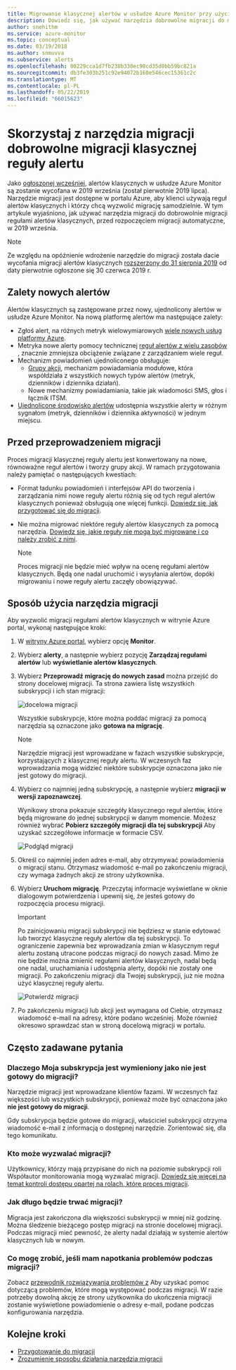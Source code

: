 ```yaml
---
title: Migrowanie klasycznej alertów w usłudze Azure Monitor przy użyciu narzędzia do migracji dobrowolne
description: Dowiedz się, jak używać narzędzia dobrowolne migracji do migracji klasycznej reguły alertu.
author: snehithm
ms.service: azure-monitor
ms.topic: conceptual
ms.date: 03/19/2018
ms.author: snmuvva
ms.subservice: alerts
ms.openlocfilehash: 00229cca1d7fb238b330ec98cd35d0bb59bc821a
ms.sourcegitcommit: db3fe303b251c92e94072b160e546cec15361c2c
ms.translationtype: MT
ms.contentlocale: pl-PL
ms.lasthandoff: 05/22/2019
ms.locfileid: "66015623"
---
```

# <a name="use-the-voluntary-migration-tool-to-migrate-your-classic-alert-rules"></a>Skorzystaj z narzędzia migracji dobrowolne migracji klasycznej reguły alertu

Jako [ogłoszonej wcześniej](monitoring-classic-retirement.md), alertów klasycznych w usłudze Azure Monitor są zostanie wycofana w 2019 września (został pierwotnie 2019 lipca). Narzędzie migracji jest dostępne w portalu Azure, aby klienci używają reguł alertów klasycznych i którzy chcą wyzwolić migrację samodzielnie. W tym artykule wyjaśniono, jak używać narzędzia migracji do dobrowolnie migracji regułami alertów klasycznych, przed rozpoczęciem migracji automatyczne, w 2019 września.

> [!NOTE]
> Ze względu na opóźnienie wdrożenie narzędzie do migracji została dacie wycofania migracji alertów klasycznych [rozszerzony do 31 sierpnia 2019](https://azure.microsoft.com/updates/azure-monitor-classic-alerts-retirement-date-extended-to-august-31st-2019/) od daty pierwotnie ogłoszone się 30 czerwca 2019 r.

## <a name="benefits-of-new-alerts"></a>Zalety nowych alertów

Alertów klasycznych są zastępowane przez nowy, ujednolicony alertów w usłudze Azure Monitor. Na nową platformę alertów ma następujące zalety:

- Zgłoś alert, na różnych metryk wielowymiarowych [wiele nowych usług platformy Azure](alerts-metric-near-real-time.md#metrics-and-dimensions-supported).
- Metryka nowe alerty pomocy technicznej [reguł alertów z wielu zasobów](alerts-metric-overview.md#monitoring-at-scale-using-metric-alerts-in-azure-monitor) , znacznie zmniejsza obciążenie związane z zarządzaniem wiele reguł.
- Mechanizm powiadomień ujednoliconego obsługuje:
  - [Grupy akcji](action-groups.md), mechanizm powiadamiania modułowe, która współdziała z wszystkich nowych typów alertów (metryk, dzienników i dziennika działań).
  - Nowe mechanizmy powiadamiania, takie jak wiadomości SMS, głos i łącznik ITSM.
- [Ujednolicone środowisko alertów](alerts-overview.md) udostępnia wszystkie alerty w różnym sygnałom (metryk, dzienników i dziennika aktywności) w jednym miejscu.

## <a name="before-you-migrate"></a>Przed przeprowadzeniem migracji

Proces migracji klasycznej reguły alertu jest konwertowany na nowe, równoważne reguł alertów i tworzy grupy akcji. W ramach przygotowania należy pamiętać o następujących kwestiach:

- Format ładunku powiadomień i interfejsów API do tworzenia i zarządzania nimi nowe reguły alertu różnią się od tych reguł alertów klasycznych ponieważ obsługują one więcej funkcji. [Dowiedz się, jak przygotować się do migracji](alerts-prepare-migration.md).

- Nie można migrować niektóre reguły alertów klasycznych za pomocą narzędzia. [Dowiedz się, jakie reguły nie mogą być migrowane i co należy zrobić z nimi](alerts-understand-migration.md#which-classic-alert-rules-can-be-migrated).

    > [!NOTE]
    > Proces migracji nie będzie mieć wpływ na ocenę regułami alertów klasycznych. Będą one nadal uruchomić i wysyłania alertów, dopóki migrowaniu i nowe reguły alertu zaczęły obowiązywać.

## <a name="how-to-use-the-migration-tool"></a>Sposób użycia narzędzia migracji

Aby wyzwolić migracji regułami alertów klasycznych w witrynie Azure portal, wykonaj następujące kroki:

1. W [witryny Azure portal](https://portal.azure.com), wybierz opcję **Monitor**.

1. Wybierz **alerty**, a następnie wybierz pozycję **Zarządzaj regułami alertów** lub **wyświetlanie alertów klasycznych**.

1. Wybierz **Przeprowadź migrację do nowych zasad** można przejść do strony docelowej migracji. Ta strona zawiera listę wszystkich subskrypcji i ich stan migracji:

    ![docelowa migracji](media/alerts-migration/migration-landing.png "migracji zasad")

    Wszystkie subskrypcje, które można poddać migracji za pomocą narzędzia są oznaczone jako **gotowa na migrację**.

    > [!NOTE]
    > Narzędzie migracji jest wprowadzane w fazach wszystkie subskrypcje, korzystających z klasycznej reguły alertu. W wczesnych faz wprowadzania mogą widzieć niektóre subskrypcje oznaczona jako nie jest gotowy do migracji.

1. Wybierz co najmniej jedną subskrypcję, a następnie wybierz **migracji w wersji zapoznawczej**.

    Wynikowy strona pokazuje szczegóły klasycznego reguł alertów, które będą migrowane do jednej subskrypcji w danym momencie. Możesz również wybrać **Pobierz szczegóły migracji dla tej subskrypcji** Aby uzyskać szczegółowe informacje w formacie CSV.

    ![Podgląd migracji](media/alerts-migration/migration-preview.png "migracji w wersji zapoznawczej")

1. Określ co najmniej jeden adres e-mail, aby otrzymywać powiadomienia o migracji stanu. Otrzymasz wiadomość e-mail po zakończeniu migracji, czy wymaga żadnych akcji ze strony użytkownika.

1. Wybierz **Uruchom migrację**. Przeczytaj informacje wyświetlane w oknie dialogowym potwierdzenia i upewnij się, że jesteś gotowy do rozpoczęcia procesu migracji.

    > [!IMPORTANT]
    > Po zainicjowaniu migracji subskrypcji nie będziesz w stanie edytować lub tworzyć klasyczne reguły alertów dla tej subskrypcji. To ograniczenie zapewnia bez wprowadzania zmian w klasycznym reguł alertu zostaną utracone podczas migracji do nowych zasad. Mimo że nie będzie można zmienić regułami alertów klasycznych, nadal będą one nadal, uruchamiania i udostępnia alerty, dopóki nie zostały one migracji. Po zakończeniu migracji dla Twojej subskrypcji, już nie można użyć klasycznej reguły alertu.

    ![Potwierdź migracji](media/alerts-migration/migration-confirm.png "Potwierdź Uruchom migrację")

1. Po zakończeniu migracji lub akcji jest wymagana od Ciebie, otrzymasz wiadomość e-mail na adresy, które podano wcześniej. Może również okresowo sprawdzać stan w stroną docelową migracji w portalu.

## <a name="frequently-asked-questions"></a>Często zadawane pytania

### <a name="why-is-my-subscription-listed-as-not-ready-for-migration"></a>Dlaczego Moja subskrypcja jest wymieniony jako nie jest gotowy do migracji?

Narzędzie migracji jest wprowadzane klientów fazami. W wczesnych faz większości lub wszystkich subskrypcji, ponieważ może być oznaczona jako **nie jest gotowy do migracji**. 

Gdy subskrypcja będzie gotowe do migracji, właściciel subskrypcji otrzyma wiadomość e-mail z informacją o dostępnej narzędzie. Zorientować się, dla tego komunikatu.

### <a name="who-can-trigger-the-migration"></a>Kto może wyzwalać migracji?

Użytkownicy, którzy mają przypisane do nich na poziomie subskrypcji roli Współautor monitorowania mogą wyzwalać migracji. [Dowiedz się więcej na temat kontroli dostępu opartej na rolach, które proces migracji](alerts-understand-migration.md#who-can-trigger-the-migration).

### <a name="how-long-will-the-migration-take"></a>Jak długo będzie trwać migracji?

Migracja jest zakończona dla większości subskrypcji w mniej niż godzinę. Można śledzenie bieżącego postęp migracji na stronie docelowej migracji. Podczas migracji mieć pewność, że alerty nadal działają w systemie alertów klasycznych lub w nowym.

### <a name="what-can-i-do-if-i-run-into-a-problem-during-migration"></a>Co mogę zrobić, jeśli mam napotkania problemów podczas migracji?

Zobacz [przewodnik rozwiązywania problemów z](alerts-understand-migration.md#common-problems-and-remedies) Aby uzyskać pomoc dotyczącą problemów, które mogą występować podczas migracji. W razie potrzeby dowolną akcję ze strony użytkownika do ukończenia migracji zostanie wyświetlone powiadomienie o adresy e-mail, podane podczas konfigurowania narzędzia.

## <a name="next-steps"></a>Kolejne kroki

- [Przygotowanie do migracji](alerts-prepare-migration.md)
- [Zrozumienie sposobu działania narzędzia migracji](alerts-understand-migration.md)
